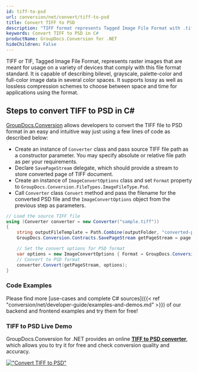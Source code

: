 ```yaml
---
id: tiff-to-psd
url: conversion/net/convert/tiff-to-psd
title: Convert TIFF to PSD
description: "TIFF format represents Tagged Image File Format with .tiff extension. Learn how to convert TIFF to PSD file programmatically in C# language using GroupDocs.Conversion for .NET library."
keywords: Convert TIFF to PSD in C#
productName: GroupDocs.Conversion for .NET
hideChildren: False
---
```


TIFF or TIF, Tagged Image File Format, represents raster images that are meant for usage on a variety of devices that comply with this file format standard. It is capable of describing bilevel, grayscale, palette-color and full-color image data in several color spaces. It supports lossy as well as lossless compression schemes to choose between space and time for applications using the format.

## Steps to convert TIFF to PSD in C#

[GroupDocs.Conversion](https://products.groupdocs.com/conversion/net) allows developers to convert the TIFF file to PSD format in an easy and intuitive way just using a few lines of code as described below:

* Create an instance of `Converter` class and pass source TIFF file path as a constructor parameter. You may specify absolute or relative file path as per your requirements. 
* Declare `SavePageStream` delegate, which should provide a stream to store converted page of TIFF document.
* Create an instance of `ImageConvertOptions` class and set `Format` property to `GroupDocs.Conversion.FileTypes.ImageFileType.Psd`.
* Call `Converter` class `Convert` method and pass the filename for the converted PSD file and the `ImageConvertOptions` object from the previous step as parameters.

```csharp
// Load the source TIFF file
using (Converter converter = new Converter("sample.tiff"))
{
    string outputFileTemplate = Path.Combine(outputFolder, "converted-page-{0}.psd");
    GroupDocs.Conversion.Contracts.SavePageStream getPageStream = page => new FileStream(string.Format(outputFileTemplate, page), FileMode.Create);

    // Set the convert options for PSD format
    var options = new ImageConvertOptions { Format = GroupDocs.Conversion.FileTypes.ImageFileType.Psd };   
    // Convert to PSD format
    converter.Convert(getPageStream, options);
}
```

### Code Examples

Please find more [use-cases and complete C# sources]({{< ref "conversion/net/developer-guide/examples-and-demos.md" >}}) of our backend and frontend examples and try them for free!

### TIFF to PSD Live Demo

GroupDocs.Conversion for .NET provides an online [**TIFF to PSD converter**](https://products.groupdocs.app/conversion/tiff-to-psd), which allows you to try it for free and check conversion quality and accuracy.

[!["Convert TIFF to PSD"](conversion/net/images/convert-to-psd/convert-tiff-to-psd.png)](https://products.groupdocs.app/conversion/tiff-to-psd)